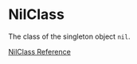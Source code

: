 # NilClass

The class of the singleton object `nil`.

[NilClass Reference](https://ruby-doc.org/core-2.5.0/NilClass.html)
